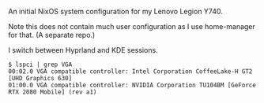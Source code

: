 An initial NixOS system configuration for my Lenovo Legion Y740. 

Note this does not contain much user configuration as I use home-manager for that.
(A separate repo.)

I switch between Hyprland and KDE sessions.

```
$ lspci | grep VGA
00:02.0 VGA compatible controller: Intel Corporation CoffeeLake-H GT2 [UHD Graphics 630]
01:00.0 VGA compatible controller: NVIDIA Corporation TU104BM [GeForce RTX 2080 Mobile] (rev a1)
```
